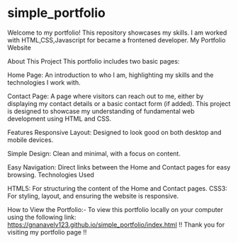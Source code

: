 # simple_portfolio
Welcome to my portfolio! This repository showcases my skills. I am worked with HTML,CSS,Javascript for became a frontened developer.
My Portfolio Website

About This Project
This portfolio includes two basic pages:

Home Page: An introduction to who I am, highlighting my skills and the technologies I work with.

Contact Page: A page where visitors can reach out to me, either by displaying my contact details or a basic contact form (if added).
This project is designed to showcase my understanding of fundamental web development using HTML and CSS.

Features
Responsive Layout: Designed to look good on both desktop and mobile devices.

Simple Design: Clean and minimal, with a focus on content.

Easy Navigation: Direct links between the Home and Contact pages for easy browsing.
Technologies Used

HTML5: For structuring the content of the Home and Contact pages.
CSS3: For styling, layout, and ensuring the website is responsive.

How to View the Portfolio:-
To view this portfolio locally on your computer using the following link:
https://gnanavelv123.github.io/simple_portfolio/index.html
!! Thank you for visiting my portfolio page !!
